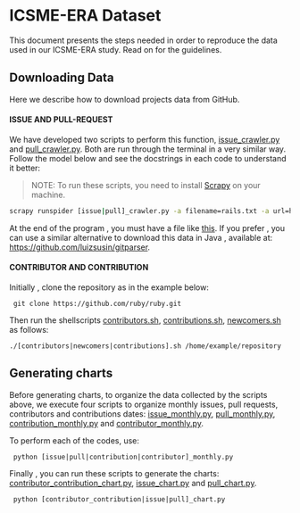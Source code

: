 # ICSME-ERA Dataset
This document presents the steps needed in order to reproduce the data used in our ICSME-ERA study. Read on for the guidelines.

## Downloading Data
Here we describe how to download projects data from GitHub.
#### ISSUE AND PULL-REQUEST 
We have developed two scripts to perform this function, [issue_crawler.py](https://github.com/fronchetti/ICSME-ERA-Dataset/blob/master/issue_crawler.py) and [pull_crawler.py](https://github.com/fronchetti/ICSME-ERA-Dataset/blob/master/pull_crawler.py). Both are run through the terminal in a very similar way. Follow the model below and see the docstrings in each code to understand it better:

> NOTE: To run these scripts, you need to install [Scrapy](http://doc.scrapy.org/en/latest/intro/install.html) on your machine.

```bash
scrapy runspider [issue|pull]_crawler.py -a filename=rails.txt -a url=https://github.com/rails/rails -a firstpage=1 -a lastpage=10
```
At the end of the program , you must have a file like [this](https://github.com/fronchetti/ICSME-ERA-Dataset/blob/master/rails.txt). If you prefer , you can use a similar alternative to download this data in Java , available at:
https://github.com/luizsusin/gitparser.

#### CONTRIBUTOR AND CONTRIBUTION
Initially , clone the repository as in the example below:

``` git clone https://github.com/ruby/ruby.git```

Then run the shellscripts [contributors.sh](https://github.com/fronchetti/ICSME-ERA-Dataset/blob/master/contributors.sh), [contributions.sh](https://github.com/fronchetti/ICSME-ERA-Dataset/blob/master/contributions.sh), [newcomers.sh](https://github.com/fronchetti/ICSME-ERA-Dataset/blob/master/newcomers.sh) as follows:

``` ./[contributors|newcomers|contributions].sh /home/example/repository ```

## Generating charts
Before generating charts, to organize the data collected by the scripts above, we execute four scripts to organize monthly issues, pull requests, contributors and contributions dates: [issue_monthly.py](https://github.com/fronchetti/ICSME-ERA-Dataset/blob/master/issue_monthly.py), [pull_monthly.py](https://github.com/fronchetti/ICSME-ERA-Dataset/blob/master/pull_monthly.py),
[contribution_monthly.py](https://github.com/fronchetti/ICSME-ERA-Dataset/blob/master/contribution_monthly.py) and [contributor_monthly.py](https://github.com/fronchetti/ICSME-ERA-Dataset/blob/master/contributor_monthly.py).

To perform each of the codes, use:

` python [issue|pull|contribution|contributor]_monthly.py`

Finally , you can run these scripts to generate the charts: [contributor_contribution_chart.py](https://github.com/fronchetti/ICSME-ERA-Dataset/blob/master/contributor_contribution_chart.py), [issue_chart.py](https://github.com/fronchetti/ICSME-ERA-Dataset/blob/master/issue_chart.py) and
[pull_chart.py](https://github.com/fronchetti/ICSME-ERA-Dataset/blob/master/pull_chart.py).

` python [contributor_contribution|issue|pull]_chart.py`



